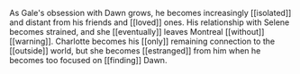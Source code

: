 As Gale's obsession with Dawn grows, he becomes increasingly [[isolated]] and distant from his friends and [[loved]] ones. His relationship with Selene becomes strained, and she [[eventually]] leaves Montreal [[without]] [[warning]]. Charlotte becomes his [[only]] remaining connection to the [[outside]] world, but she becomes [[estranged]] from him when he becomes too focused on [[finding]] Dawn.

